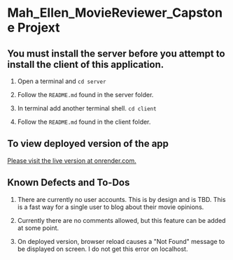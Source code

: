 # Mah_Ellen_MovieReviewer_Capstone Projext

## You must install the server before you attempt to install the client of this application.

1. Open a terminal and `cd server`  

1. Follow the `README.md` found in the server folder.

1. In terminal add another terminal shell.  `cd client` 

1. Follow the `README.md` found in the client folder.

## To view deployed version of the app

<a href="https://mah-ellen-moviereviewer-capstone.onrender.com">Please visit the live version at onrender.com.</a>

## Known Defects and To-Dos

1. There are currently no user accounts. This is by design and is TBD. This is a fast way for a single user to blog about their movie opinions.

1. Currently there are no comments allowed, but this feature can be added at some point.

1. On deployed version, browser reload causes a "Not Found" message to be displayed on screen. I do not get this error on localhost.